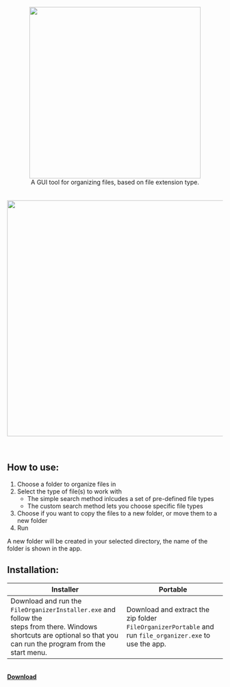 
<p align="center">
  <img width="400px" src="https://user-images.githubusercontent.com/89453098/210701699-9c2db040-6dcd-4553-a07f-91dfe5a0e9e0.png"/>
  <br>
  A GUI tool for organizing files, based on file extension type.
  <br><br><br>
  <img width="550px" src="https://user-images.githubusercontent.com/89453098/210696394-5bd13309-794a-431a-b99b-b2c4a4354d3a.png"/>
</p>
<br>

## How to use:
1. Choose a folder to organize files in
2. Select the type of file(s) to work with
   - The simple search method inlcudes a set of pre-defined file types
   - The custom search method lets you choose specific file types
3. Choose if you want to copy the files to a new folder, or move them to a new folder
4. Run

A new folder will be created in your selected directory, the name of the folder is shown in the app.

## Installation:

| Installer  | Portable |
| ------------- | ------------- |
| Download and run the `FileOrganizerInstaller.exe` and follow the <br> steps from there. Windows shortcuts are optional so that you can run the program from the start menu.  | Download and extract the zip folder `FileOrganizerPortable` and run `file_organizer.exe` to use the app.  |

<br>
<b><a href="https://github.com/henriksen-marcus/File-Organizer/releases">Download</a></b>
